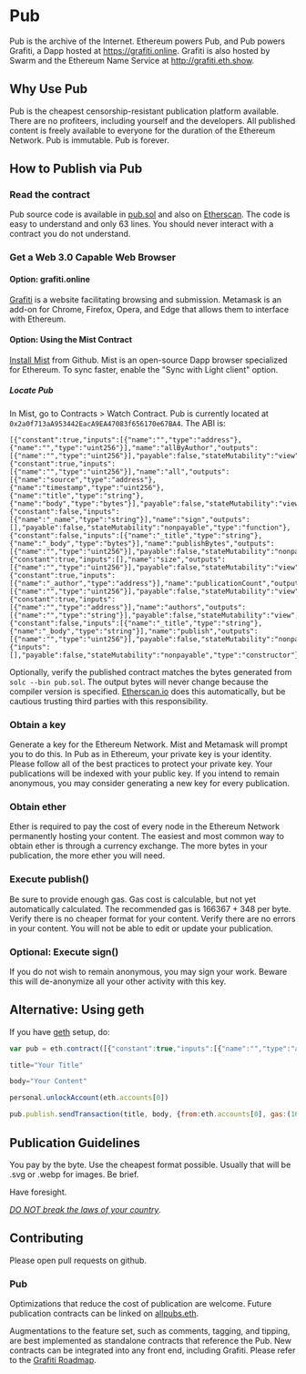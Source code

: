 # Pub
Pub is the archive of the Internet.
Ethereum powers Pub, and Pub powers Grafiti, a Dapp hosted at <https://grafiti.online>.
Grafiti is also hosted by Swarm and the Ethereum Name Service at <http://grafiti.eth.show>.

## Why Use Pub
Pub is the cheapest censorship-resistant publication platform available.
There are no profiteers, including yourself and the developers.
All published content is freely available to everyone for the duration of the Ethereum Network.
Pub is immutable.
Pub is forever.

## How to Publish via Pub
### Read the contract
Pub source code is available in [pub.sol](https://github.com/wjmelements/pub/blob/master/contracts/pub.sol) and also on [Etherscan](https://etherscan.io/address/0x2a0f713aA953442EacA9EA47083f656170e67BA4).
The code is easy to understand and only 63 lines.
You should never interact with a contract you do not understand.

### Get a Web 3.0 Capable Web Browser

#### Option: grafiti.online
[Grafiti](https://grafiti.online) is a website facilitating browsing and submission.
Metamask is an add-on for Chrome, Firefox, Opera, and Edge that allows them to interface with Ethereum.

#### Option: Using the Mist Contract
[Install Mist](https://github.com/ethereum/mist/releases) from Github.
Mist is an open-source Dapp browser specialized for Ethereum.
To sync faster, enable the "Sync with Light client" option.
##### Locate Pub
In Mist, go to Contracts > Watch Contract.
Pub is currently located at `0x2a0f713aA953442EacA9EA47083f656170e67BA4`.
The ABI is:

```
[{"constant":true,"inputs":[{"name":"","type":"address"},{"name":"","type":"uint256"}],"name":"allByAuthor","outputs":[{"name":"","type":"uint256"}],"payable":false,"stateMutability":"view","type":"function"},{"constant":true,"inputs":[{"name":"","type":"uint256"}],"name":"all","outputs":[{"name":"source","type":"address"},{"name":"timestamp","type":"uint256"},{"name":"title","type":"string"},{"name":"body","type":"bytes"}],"payable":false,"stateMutability":"view","type":"function"},{"constant":false,"inputs":[{"name":"_name","type":"string"}],"name":"sign","outputs":[],"payable":false,"stateMutability":"nonpayable","type":"function"},{"constant":false,"inputs":[{"name":"_title","type":"string"},{"name":"_body","type":"bytes"}],"name":"publishBytes","outputs":[{"name":"","type":"uint256"}],"payable":false,"stateMutability":"nonpayable","type":"function"},{"constant":true,"inputs":[],"name":"size","outputs":[{"name":"","type":"uint256"}],"payable":false,"stateMutability":"view","type":"function"},{"constant":true,"inputs":[{"name":"_author","type":"address"}],"name":"publicationCount","outputs":[{"name":"","type":"uint256"}],"payable":false,"stateMutability":"view","type":"function"},{"constant":true,"inputs":[{"name":"","type":"address"}],"name":"authors","outputs":[{"name":"","type":"string"}],"payable":false,"stateMutability":"view","type":"function"},{"constant":false,"inputs":[{"name":"_title","type":"string"},{"name":"_body","type":"string"}],"name":"publish","outputs":[{"name":"","type":"uint256"}],"payable":false,"stateMutability":"nonpayable","type":"function"},{"inputs":[],"payable":false,"stateMutability":"nonpayable","type":"constructor"}]
```

Optionally, verify the published contract matches the bytes generated from `solc --bin pub.sol`.
The output bytes will never change because the compiler version is specified.
[Etherscan.io](https://etherscan.io/contract/0x2a0f713aA953442EacA9EA47083f656170e67BA4) does this automatically, but be cautious trusting third parties with this responsibility.

### Obtain a key
Generate a key for the Ethereum Network.
Mist and Metamask will prompt you to do this.
In Pub as in Ethereum, your private key is your identity.
Please follow all of the best practices to protect your private key.
Your publications will be indexed with your public key.
If you intend to remain anonymous, you may consider generating a new key for every publication.

### Obtain ether
Ether is required to pay the cost of every node in the Ethereum Network permanently hosting your content.
The easiest and most common way to obtain ether is through a currency exchange.
The more bytes in your publication, the more ether you will need.

### Execute publish()
Be sure to provide enough gas.
Gas cost is calculable, but not yet automatically calculated.
The recommended gas is 166367 + 348 per byte.
Verify there is no cheaper format for your content.
Verify there are no errors in your content.
You will not be able to edit or update your publication.

### Optional: Execute sign()
If you do not wish to remain anonymous, you may sign your work.
Beware this will de-anonymize all your other activity with this key.

## Alternative: Using geth
If you have [geth](https://github.com/ethereum/go-ethereum) setup, do:

```javascript
var pub = eth.contract([{"constant":true,"inputs":[{"name":"","type":"address"},{"name":"","type":"uint256"}],"name":"allByAuthor","outputs":[{"name":"","type":"uint256"}],"payable":false,"stateMutability":"view","type":"function"},{"constant":true,"inputs":[{"name":"","type":"uint256"}],"name":"all","outputs":[{"name":"source","type":"address"},{"name":"timestamp","type":"uint256"},{"name":"title","type":"string"},{"name":"body","type":"bytes"}],"payable":false,"stateMutability":"view","type":"function"},{"constant":false,"inputs":[{"name":"_name","type":"string"}],"name":"sign","outputs":[],"payable":false,"stateMutability":"nonpayable","type":"function"},{"constant":false,"inputs":[{"name":"_title","type":"string"},{"name":"_body","type":"bytes"}],"name":"publishBytes","outputs":[{"name":"","type":"uint256"}],"payable":false,"stateMutability":"nonpayable","type":"function"},{"constant":true,"inputs":[],"name":"size","outputs":[{"name":"","type":"uint256"}],"payable":false,"stateMutability":"view","type":"function"},{"constant":true,"inputs":[{"name":"_author","type":"address"}],"name":"publicationCount","outputs":[{"name":"","type":"uint256"}],"payable":false,"stateMutability":"view","type":"function"},{"constant":true,"inputs":[{"name":"","type":"address"}],"name":"authors","outputs":[{"name":"","type":"string"}],"payable":false,"stateMutability":"view","type":"function"},{"constant":false,"inputs":[{"name":"_title","type":"string"},{"name":"_body","type":"string"}],"name":"publish","outputs":[{"name":"","type":"uint256"}],"payable":false,"stateMutability":"nonpayable","type":"function"},{"inputs":[],"payable":false,"stateMutability":"nonpayable","type":"constructor"}]).at('0x2a0f713aA953442EacA9EA47083f656170e67BA4')

title="Your Title"

body="Your Content"

personal.unlockAccount(eth.accounts[0])

pub.publish.sendTransaction(title, body, {from:eth.accounts[0], gas:(166367+348*(title.length+body.length))})
```

## Publication Guidelines
You pay by the byte.
Use the cheapest format possible. Usually that will be .svg or .webp for images.
Be brief.

Have foresight.

[*DO NOT break the laws of your country*](LEGAL.md).

## Contributing
Please open pull requests on github.
### Pub
Optimizations that reduce the cost of publication are welcome.
Future publication contracts can be linked on [allpubs.eth](https://etherscan.io/address/0x11524a168d1b888df781a87a6b4511f199b543ad).

Augmentations to the feature set, such as comments, tagging, and tipping, are best implemented as standalone contracts that reference the Pub.
New contracts can be integrated into any front end, including Grafiti.
Please refer to the [Grafiti Roadmap](grafiti/ROADMAP.md).

